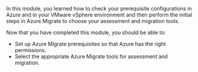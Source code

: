 In this module, you learned how to check your prerequisite configurations in Azure and in your VMware vSphere environment and then perform the initial steps in Azure Migrate to choose your assessment and migration tools.

Now that you have completed this module, you should be able to:

- Set up Azure Migrate prerequisites so that Azure has the right permissions.  
- Select the appropriate Azure Migrate tools for assessment and migration.
